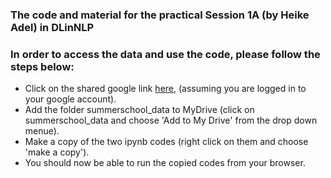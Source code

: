 ### The code and material for the practical Session 1A (by Heike Adel) in DLinNLP

### In order to access the data and use the code, please follow the steps below:

* Click on the shared google link [here](https://drive.google.com/drive/folders/1wMd-pPw8cXwbOvtGv6RTy22B6Cqp5IqV?usp=sharing), (assuming you are logged in to your google account).
* Add the folder summerschool_data to MyDrive (click on summerschool_data and choose 'Add to My Drive' from the drop down menue).
* Make a copy of the two ipynb codes (right click on them and choose 'make a copy').
* You should now be able to run the copied codes from your browser.
